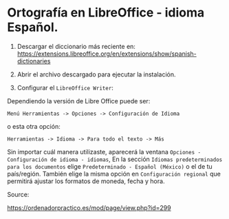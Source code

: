 # Ortografía en LibreOffice - idioma Español.

1. Descargar el diccionario más reciente en:\
<https://extensions.libreoffice.org/en/extensions/show/spanish-dictionaries>

2. Abrir el archivo descargado para ejecutar la instalación.

3. Configurar el ```LibreOffice Writer```:

Dependiendo la versión de Libre Office puede ser:
```
Menú Herramientas -> Opciones -> Configuración de Idioma
```
o esta otra opción:
```
Herramientas -> Idioma -> Para todo el texto -> Más
```

Sin importar cuál manera utilizaste, aparecerá la ventana `Opciones - Configuración de idioma - idiomas`, En la sección `Idiomas predeterminados para los documentos` elige `Predeterminado - Español (México)` o el de tu país/región. También elige la misma opción en `Configuración regional` que permitirá ajustar los formatos de moneda, fecha y hora.

Source:

<https://ordenadorpractico.es/mod/page/view.php?id=299>
